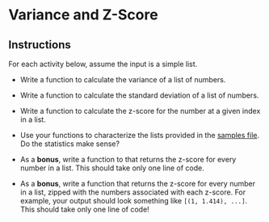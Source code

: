 # Variance and Z-Score

## Instructions

For each activity below, assume the input is a simple list.

* Write a function to calculate the variance of a list of numbers.

* Write a function to calculate the standard deviation of a list of numbers.

* Write a function to calculate the z-score for the number at a given index in a list.

* Use your functions to characterize the lists provided in the [samples file](Resources/samples.py). Do the statistics make sense?

* As a **bonus**, write a function to that returns the z-score for every number in a list. This should take only one line of code.

* As a **bonus**, write a function that returns the z-score for every number in a list, zipped with the numbers associated with each z-score. For example, your output should look something like `[(1, 1.414), ...]`. This should take only one line of code!
